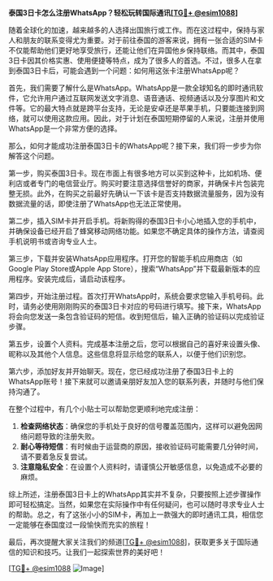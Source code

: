 **泰国3日卡怎么注册WhatsApp？轻松玩转国际通讯[[TG💪+ @esim1088](https://t.me/s/esim1088)]**

随着全球化的加速，越来越多的人选择出国旅行或工作。而在这过程中，保持与家人和朋友的联系变得尤为重要。对于前往泰国的游客来说，拥有一张合适的SIM卡不仅能帮助他们更好地享受旅行，还能让他们在异国他乡保持联络。而其中，泰国3日卡因其价格实惠、使用便捷等特点，成为了很多人的首选。不过，很多人在拿到泰国3日卡后，可能会遇到一个问题：如何用这张卡注册WhatsApp呢？

首先，我们需要了解什么是WhatsApp。WhatsApp是一款全球知名的即时通讯软件，它允许用户通过互联网发送文字消息、语音通话、视频通话以及分享图片和文件等。它的最大特点就是跨平台支持，无论是安卓还是苹果手机，只要能连接到网络，就可以使用这款应用。因此，对于计划在泰国短期停留的人来说，注册并使用WhatsApp是一个非常方便的选择。

那么，如何才能成功注册泰国3日卡的WhatsApp呢？接下来，我们将一步步为你解答这个问题。

第一步，购买泰国3日卡。现在市面上有很多地方可以买到这种卡，比如机场、便利店或者专门的电信营业厅。购买时要注意选择信誉好的商家，并确保卡片包装完整无损。此外，在购买之前最好先确认一下该卡是否支持数据流量服务，因为没有数据流量的话，即使注册了WhatsApp也无法正常使用。

第二步，插入SIM卡并开启手机。将新购得的泰国3日卡小心地插入您的手机中，并确保设备已经开启了蜂窝移动网络功能。如果您不确定具体的操作方法，请查阅手机说明书或咨询专业人士。

第三步，下载并安装WhatsApp应用程序。打开您的智能手机应用商店（如Google Play Store或Apple App Store），搜索“WhatsApp”并下载最新版本的应用程序。安装完成后，请启动该程序。

第四步，开始注册过程。首次打开WhatsApp时，系统会要求您输入手机号码。此时，请务必使用刚刚购买的泰国3日卡对应的号码进行填写。接下来，WhatsApp将会向您发送一条包含验证码的短信。收到短信后，输入正确的验证码以完成验证步骤。

第五步，设置个人资料。完成基本注册之后，您可以根据自己的喜好来设置头像、昵称以及其他个人信息。这些信息将显示给您的联系人，以便于他们识别您。

第六步，添加好友并开始聊天。现在，您已经成功注册了泰国3日卡上的WhatsApp账号！接下来就可以邀请亲朋好友加入您的联系列表，并随时与他们保持沟通了。

在整个过程中，有几个小贴士可以帮助您更顺利地完成注册：

1. **检查网络状态**：确保您的手机处于良好的信号覆盖范围内，这样可以避免因网络问题导致的注册失败。
2. **耐心等待短信**：有时候由于运营商的原因，接收验证码可能需要几分钟时间，请不要着急反复尝试。
3. **注意隐私安全**：在设置个人资料时，请谨慎公开敏感信息，以免造成不必要的麻烦。

综上所述，注册泰国3日卡上的WhatsApp其实并不复杂，只要按照上述步骤操作即可轻松搞定。当然，如果您在实际操作中有任何疑问，也可以随时寻求专业人士的帮助。总之，有了这张小小的SIM卡，再加上一款强大的即时通讯工具，相信您一定能够在泰国度过一段愉快而充实的旅程！

最后，再次提醒大家关注我们的频道[[TG💪+ @esim1088](https://t.me/s/esim1088)]，获取更多关于国际通信的知识和技巧。让我们一起探索世界的美好吧！

[[TG💪+ @esim1088](https://t.me/s/esim1088) ![Image](https://i.postimg.cc/4NQfJmqS/Snipaste-2025-05-13-00-14-12.png)]